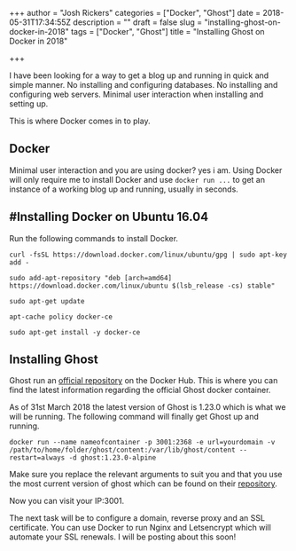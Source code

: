 +++
author = "Josh Rickers"
categories = ["Docker", "Ghost"]
date = 2018-05-31T17:34:55Z
description = ""
draft = false
slug = "installing-ghost-on-docker-in-2018"
tags = ["Docker", "Ghost"]
title = "Installing Ghost on Docker in 2018"

+++


I have been looking for a way to get a blog up and running in quick and simple manner. No installing and configuring databases. No installing and configuring web servers. Minimal user interaction when installing and setting up.

This is where Docker comes in to play.

## Docker
Minimal user interaction and you are using docker? yes i am.
Using Docker will only require me to install Docker and use ```docker run ...``` to get an instance of a working blog up and running, usually in seconds.

## #Installing Docker on Ubuntu 16.04
Run the following commands to install Docker.
```
curl -fsSL https://download.docker.com/linux/ubuntu/gpg | sudo apt-key add -
```
```
sudo add-apt-repository "deb [arch=amd64] https://download.docker.com/linux/ubuntu $(lsb_release -cs) stable"
```
```
sudo apt-get update
```
```
apt-cache policy docker-ce
```
```
sudo apt-get install -y docker-ce
```

## Installing Ghost
Ghost run an [official repository](https://hub.docker.com/r/library/ghost/) on the Docker Hub. This is where you can find the latest information regarding the official Ghost docker container.

As of 31st March 2018 the latest version of Ghost is 1.23.0 which is what we will be running. The following command will finally get Ghost up and running.

```
docker run --name nameofcontainer -p 3001:2368 -e url=yourdomain -v /path/to/home/folder/ghost/content:/var/lib/ghost/content --restart=always -d ghost:1.23.0-alpine
```

Make sure you replace the relevant arguments to suit you and that you use the most current version of ghost which can be found on their [repository](https://hub.docker.com/r/library/ghost/).

Now you can visit your IP:3001. 

The next task will be to configure a domain, reverse proxy and an SSL certificate. You can use Docker to run Nginx and Letsencrypt which will automate your SSL renewals. I will be posting about this soon!

